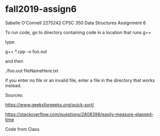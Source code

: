 # fall2019-assign6

Sabelle O'Connell
2275242
CPSC 350 Data Structures
Assignment 6

To run code, go to directory containing code in a location that runs g++

type

g++ *.cpp -o foo.out

and then

./foo.out fileNameHere.txt

if you enter no file or an invalid file, enter a file in the directory that works instead.

Sources:

https://www.geeksforgeeks.org/quick-sort/

https://stackoverflow.com/questions/2808398/easily-measure-elapsed-time

Code from Class
